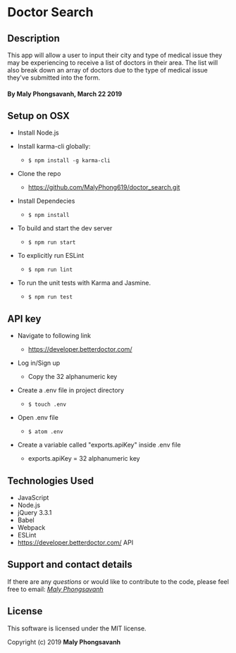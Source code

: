 # Doctor Search

## Description

This app will allow a user to input their city and type of medical issue they may be experiencing to receive a list of doctors in their area. The list will also break down an array of doctors due to the type of medical issue they've submitted into the form.

#### By Maly Phongsavanh, March 22 2019

## Setup on OSX

* Install Node.js
* Install karma-cli globally:
  * `$ npm install -g karma-cli`

* Clone the repo
  * https://github.com/MalyPhong619/doctor_search.git

* Install Dependecies
  * `$ npm install`

* To build and start the dev server
  * `$ npm run start`

* To explicitly run ESLint
  * `$ npm run lint`

* To run the unit tests with Karma and Jasmine.
  * `$ npm run test`

## API key

* Navigate to following link
  * https://developer.betterdoctor.com/

* Log in/Sign up
  * Copy the 32 alphanumeric key

* Create a .env file in project directory
  * `$ touch .env`

* Open .env file
  * `$ atom .env`

* Create a variable called "exports.apiKey" inside .env file
  * exports.apiKey = 32 alphanumeric key



## Technologies Used

* JavaScript
* Node.js
* jQuery 3.3.1
* Babel
* Webpack
* ESLint
* https://developer.betterdoctor.com/ API

## Support and contact details

If there are any _questions_ or would like to contribute to the code, please feel free to email: _[Maly Phongsavanh](mailto:phongsavanh619@icloud.com)_

## License

This software is licensed under the MIT license.

Copyright (c) 2019 **Maly Phongsavanh**
